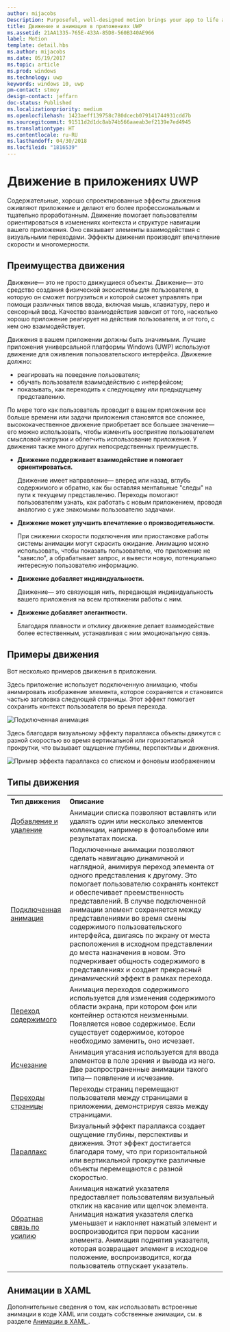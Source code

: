 ```yaml
---
author: mijacobs
Description: Purposeful, well-designed motion brings your app to life and makes the experience feel crafted and polished. Help users understand context changes, and tie experiences together with visual transitions.
title: Движение и анимация в приложениях UWP
ms.assetid: 21AA1335-765E-433A-85D8-560B340AE966
label: Motion
template: detail.hbs
ms.author: mijacobs
ms.date: 05/19/2017
ms.topic: article
ms.prod: windows
ms.technology: uwp
keywords: windows 10, uwp
pm-contact: stmoy
design-contact: jeffarn
doc-status: Published
ms.localizationpriority: medium
ms.openlocfilehash: 1423aeff139758c780dcecb079141744931cdd7b
ms.sourcegitcommit: 91511d2d1dc8ab74b566aaeab3ef2139e7ed4945
ms.translationtype: HT
ms.contentlocale: ru-RU
ms.lasthandoff: 04/30/2018
ms.locfileid: "1816539"
---
```

# <a name="motion-for-uwp-apps"></a>Движение в приложениях UWP

Содержательные, хорошо спроектированные эффекты движения оживляют приложение и делают его более профессиональным и тщательно проработанным. Движение помогает пользователям ориентироваться в изменениях контекста и структуре навигации вашего приложения. Оно связывает элементы взаимодействия с визуальными переходами. Эффекты движения производят впечатление скорости и многомерности.

## <a name="benefits-of-motion"></a>Преимущества движения

Движение— это не просто движущиеся объекты. Движение— это средство создания физической экосистемы для пользователя, в которую он сможет погрузиться и которой сможет управлять при помощи различных типов ввода, включая мышь, клавиатуру, перо и сенсорный ввод. Качество взаимодействия зависит от того, насколько хорошо приложение реагирует на действия пользователя, и от того, с кем оно взаимодействует.

Движения в вашем приложении должны быть значимыми. Лучшие приложения универсальной платформы Windows (UWP) используют движение для оживления пользовательского интерфейса. Движение должно:

- реагировать на поведение пользователя;
- обучать пользователя взаимодействию с интерфейсом;
- показывать, как переходить к следующему или предыдущему представлению.

По мере того как пользователь проводит в вашем приложении все больше времени или задачи приложения становятся все сложнее, высококачественное движение приобретает все большее значение— его можно использовать, чтобы изменить восприятие пользователем смысловой нагрузки и облегчить использование приложения. У движения также много других непосредственных преимуществ.

- **Движение поддерживает взаимодействие и помогает ориентироваться.**

    Движение имеет направление— вперед или назад, вглубь содержимого и обратно, как бы оставляя ментальные "следы" на пути к текущему представлению. Переходы помогают пользователям узнать, как работать с новым приложением, проводя аналогию с уже знакомыми пользователю задачами.

- **Движение может улучшить впечатление о производительности.**

    При снижении скорости подключения или приостановке работы системы анимации могут скрасить ожидание. Анимацию можно использовать, чтобы показать пользователю, что приложение не "зависло", а обрабатывает запрос, и вывести новую, потенциально интересную пользователю информацию.

- **Движение добавляет индивидуальности.**

    Движение— это связующая нить, передающая индивидуальность вашего приложения на всем протяжении работы с ним.

- **Движение добавляет элегантности.**

    Благодаря плавности и отклику движение делает взаимодействие более естественным, устанавливая с ним эмоциональную связь.

## <a name="examples-of-motion"></a>Примеры движения

Вот несколько примеров движения в приложении.

Здесь приложение использует подключенную анимацию, чтобы анимировать изображение элемента, которое сохраняется и становится частью заголовка следующей страницы. Этот эффект помогает сохранить контекст пользователя во время перехода.

![Подключенная анимация](images/connected-animations/example.gif)

Здесь благодаря визуальному эффекту параллакса объекты движутся с разной скоростью во время вертикальной или горизонтальной прокрутки, что вызывает ощущение глубины, перспективы и движения.

![Пример эффекта параллакса со списком и фоновым изображением](images/_Parallax_v2.gif)


## <a name="types-of-motion"></a>Типы движения

<table>
    <tr>
        <th align="left">Тип движения</th>
        <th align="left">Описание</th>
    </tr>
    <tr>
        <td><a href="motion-list.md">Добавление и удаление</a>
        </td>
        <td>Анимации списка позволяют вставлять или удалять один или несколько элементов коллекции, например в фотоальбоме или результатах поиска.
        </td>
    </tr>
    <tr>
        <td><a href="connected-animation.md">Подключенная анимация</a>
        </td>
        <td>Подключенные анимации позволяют сделать навигацию динамичной и наглядной, анимируя переход элемента от одного представления к другому. Это помогает пользователю сохранять контекст и обеспечивает преемственность представлений. В случае подключенной анимации элемент сохраняется между представлениями во время смены содержимого пользовательского интерфейса, двигаясь по экрану от места расположения в исходном представлении до места назначения в новом. Это подчеркивает общность содержимого в представлениях и создает прекрасный динамический эффект в рамках перехода. 
        </td>
    </tr>
    <tr>
        <td><a href="content-transition-animations.md">Переход содержимого</a>
        </td>
        <td>Анимация переходов содержимого используется для изменения содержимого области экрана, при котором фон или контейнер остаются неизменными. Появляется новое содержимое. Если существует содержимое, которое необходимо заменить, оно исчезает. </td>
    </tr>
    <tr>
        <td><a href="motion-fade.md">Исчезание</a>
        </td>
        <td>Анимация угасания используется для ввода элементов в поле зрения и вывода из него. Две распространенные анимации такого типа— появление и исчезание. </td>
    </tr>
    <tr>
        <td><a href="page-transitions.md">Переходы страницы</a>
        </td>
        <td>Переходы страниц перемещают пользователя между страницами в приложении, демонстрируя связь между страницами.
        </td>
    </tr>
    <tr>
        <td><a href="parallax.md">Параллакс</a>
        </td>
        <td>Визуальный эффект параллакса создает ощущение глубины, перспективы и движения. Этот эффект достигается благодаря тому, что при горизонтальной или вертикальной прокрутке различные объекты перемещаются с разной скоростью.
        </td>
    </tr> 
    <tr>
        <td><a href="motion-pointer.md">Обратная связь по усилию</a>
        </td>
        <td>Анимация нажатий указателя предоставляет пользователям визуальный отклик на касание или щелчок элемента. Анимация нажатия указателя слегка уменьшает и наклоняет нажатый элемент и воспроизводится при первом касании элемента. Анимация поднятия указателя, которая возвращает элемент в исходное положение, воспроизводится, когда пользователь отпускает указатель.
        </td>
    </tr>
</table>

## <a name="animations-in-xaml"></a>Анимации в XAML

Дополнительные сведения о том, как использовать встроенные анимации в коде XAML или создать собственные анимации, см. в разделе [Анимации в XAML ](xaml-animation.md). 